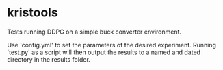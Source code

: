 # kristools
Tests running DDPG on a simple buck converter environment.

Use 'config.yml' to set the parameters of the desired experiment. Running 'test.py' as a script will then output the results to a named and dated directory in the results folder.
